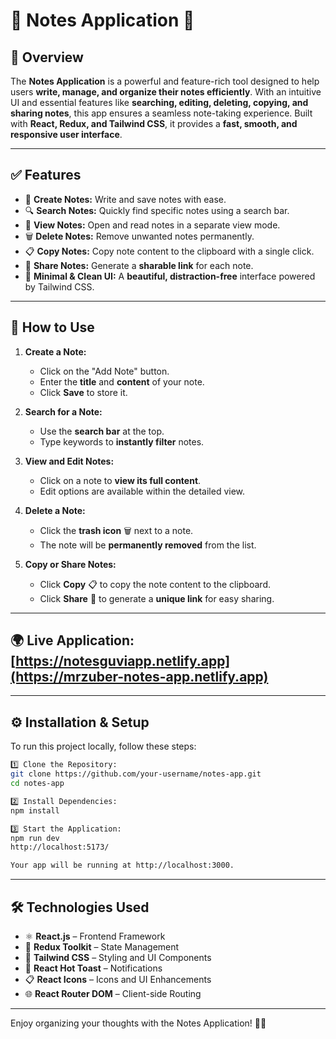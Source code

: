 # 📝 Notes Application 🚀  

## 🌟 Overview  
The **Notes Application** is a powerful and feature-rich tool designed to help users **write, manage, and organize their notes efficiently**. With an intuitive UI and essential features like **searching, editing, deleting, copying, and sharing notes**, this app ensures a seamless note-taking experience. Built with **React, Redux, and Tailwind CSS**, it provides a **fast, smooth, and responsive user interface**.  

---

## ✅ Features  
- 📝 **Create Notes:** Write and save notes with ease.  
- 🔍 **Search Notes:** Quickly find specific notes using a search bar.  
- 📌 **View Notes:** Open and read notes in a separate view mode.  
- 🗑️ **Delete Notes:** Remove unwanted notes permanently.  
- 📋 **Copy Notes:** Copy note content to the clipboard with a single click.  
- 🔗 **Share Notes:** Generate a **sharable link** for each note.  
- 🎨 **Minimal & Clean UI:** A **beautiful, distraction-free** interface powered by Tailwind CSS.  

---

## 📌 How to Use  
1. **Create a Note:**  
   - Click on the "Add Note" button.  
   - Enter the **title** and **content** of your note.  
   - Click **Save** to store it.  

2. **Search for a Note:**  
   - Use the **search bar** at the top.  
   - Type keywords to **instantly filter** notes.  

3. **View and Edit Notes:**  
   - Click on a note to **view its full content**.  
   - Edit options are available within the detailed view.  

4. **Delete a Note:**  
   - Click the **trash icon** 🗑️ next to a note.  
   - The note will be **permanently removed** from the list.  

5. **Copy or Share Notes:**  
   - Click **Copy** 📋 to copy the note content to the clipboard.  
   - Click **Share** 🔗 to generate a **unique link** for easy sharing.  

---

##  🌍 **Live Application:** [https://notesguviapp.netlify.app](https://mrzuber-notes-app.netlify.app)  



---

## ⚙️ Installation & Setup  
To run this project locally, follow these steps:  
```bash
1️⃣ Clone the Repository: 
git clone https://github.com/your-username/notes-app.git
cd notes-app

2️⃣ Install Dependencies:
npm install

3️⃣ Start the Application:
npm run dev
http://localhost:5173/

Your app will be running at http://localhost:3000.
```

---


## 🛠️ Technologies Used

- ⚛️ **React.js** – Frontend Framework  
- 🔄 **Redux Toolkit** – State Management  
- 🎨 **Tailwind CSS** – Styling and UI Components  
- 🔔 **React Hot Toast** – Notifications  
- 📋 **React Icons** – Icons and UI Enhancements  
- 🌐 **React Router DOM** – Client-side Routing  


---

Enjoy organizing your thoughts with the Notes Application! 📝🚀


